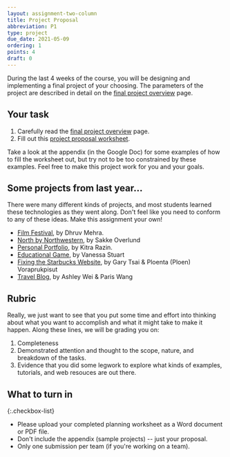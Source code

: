```yaml
---
layout: assignment-two-column
title: Project Proposal
abbreviation: P1
type: project
due_date: 2021-05-09
ordering: 1 
points: 4
draft: 0
---
```


During the last 4 weeks of the course, you will be designing and implementing a final project of your choosing. The parameters of the project are described in detail on the [final project overview](../project-description) page.

## Your task
1. Carefully read the [final project overview](../project-description) page.
2. Fill out this <a href="https://docs.google.com/document/d/1ifHBABs6cAYgWzY6AgnNqbnFDuhaYIk5cqsBF12cyGs/edit?usp=sharing" target="_blank">project proposal worksheet</a>. 

Take a look at the appendix (in the Google Doc) for some examples of how to fill the worksheet out, but try not to be too constrained by these examples. Feel free to make this project work for you and your goals.

## Some projects from last year...
There were many different kinds of projects, and most students learned these technologies as they went along. Don't feel like you need to conform to any of these ideas. Make this assignment your own!

 * [Film Festival](https://dhruv-mehra.github.io/cs130-coursework/Premiere/index.html), by Dhruv Mehra.
 * [North by Northwestern](https://sakkeo.github.io/cs130-coursework/CS130FinalProject/), by Sakke Overlund
 * [Personal Portfolio](https://kitrarazin.com/), by Kitra Razin.
 * [Educational Game](https://vanmars.github.io/cs130-coursework/final_project/client/), by Vanessa Stuart
 * [Fixing the Starbucks Website](https://gtsai7.github.io/cs130-coursework/starbucks/main/coffee.html), by Gary Tsai & Ploenta (Ploen) Voraprukpisut
 * [Travel Blog](https://paris-yuqiu-wang.github.io/cs130-coursework/project03/), by Ashley Wei & Paris Wang

## Rubric
Really, we just want to see that you put some time and effort into thinking about what you want to accomplish and what it might take to make it happen. Along these lines, we will be grading you on:

1. Completeness
2. Demonstrated attention and thought to the scope, nature, and breakdown of the tasks.
3. Evidence that you did some legwork to explore what kinds of examples, tutorials, and web resouces are out there.

## What to turn in

{:.checkbox-list}
* Please upload your completed planning worksheet as a Word document or PDF file. 
* Don't include the appendix (sample projects) -- just your proposal.
* Only one submission per team (if you're working on a team).